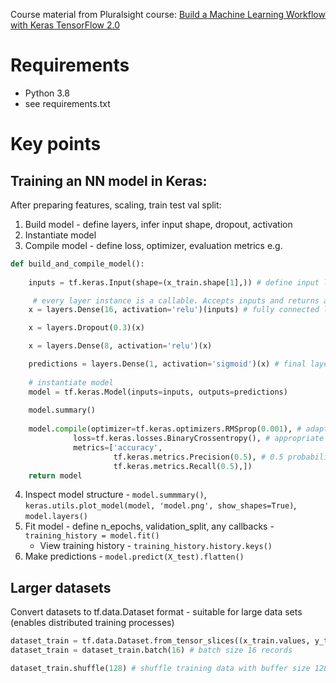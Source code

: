 Course material from Pluralsight course: [
Build a Machine Learning Workflow with Keras TensorFlow 2.0](https://app.pluralsight.com/library/courses/build-machine-learning-workflow-keras-tensorflow/table-of-contents)

# Requirements
- Python 3.8
- see requirements.txt

# Key points

## Training an NN model in Keras:
After preparing features, scaling, train test val split:
1. Build model - define layers, infer input shape, dropout, activation
2. Instantiate model
3. Compile model - define loss, optimizer, evaluation metrics
e.g. 
```python
def build_and_compile_model():
    
    inputs = tf.keras.Input(shape=(x_train.shape[1],)) # define input layer

     # every layer instance is a callable. Accepts inputs and returns a tensor
    x = layers.Dense(16, activation='relu')(inputs) # fully connected layer

    x = layers.Dropout(0.3)(x)

    x = layers.Dense(8, activation='relu')(x)

    predictions = layers.Dense(1, activation='sigmoid')(x) # final layer with 1 neuron with probability
    
    # instantiate model
    model = tf.keras.Model(inputs=inputs, outputs=predictions)
    
    model.summary()
    
    model.compile(optimizer=tf.keras.optimizers.RMSprop(0.001), # adaptive learning optimizer. learning rate 0.001
              loss=tf.keras.losses.BinaryCrossentropy(), # appropriate loss function for binary classification
              metrics=['accuracy', 
                       tf.keras.metrics.Precision(0.5), # 0.5 probability threshold
                       tf.keras.metrics.Recall(0.5),])
    return model
```
4. Inspect model structure - `model.summmary()`, `keras.utils.plot_model(model, 'model.png', show_shapes=True)`, `model.layers()`
5. Fit model - define n_epochs, validation_split, any callbacks - `training_history = model.fit()`
    * View training history - `training_history.history.keys()`
6. Make predictions - `model.predict(X_test).flatten()`

## Larger datasets
Convert datasets to tf.data.Dataset format - suitable for large data sets (enables distributed training processes)
```python
dataset_train = tf.data.Dataset.from_tensor_slices((x_train.values, y_train.values))
dataset_train = dataset_train.batch(16) # batch size 16 records

dataset_train.shuffle(128) # shuffle training data with buffer size 128
```